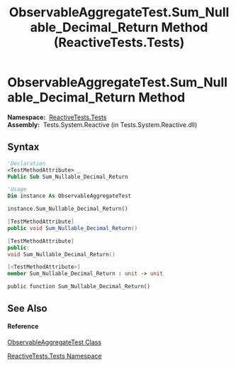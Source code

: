 ﻿---
title: ObservableAggregateTest.Sum_Nullable_Decimal_Return Method  (ReactiveTests.Tests)
TOCTitle: Sum_Nullable_Decimal_Return Method
ms:assetid: M:ReactiveTests.Tests.ObservableAggregateTest.Sum_Nullable_Decimal_Return
ms:mtpsurl: https://msdn.microsoft.com/en-us/library/reactivetests.tests.observableaggregatetest.sum_nullable_decimal_return(v=VS.103)
ms:contentKeyID: 36620521
ms.date: 06/28/2011
mtps_version: v=VS.103
f1_keywords:
- ReactiveTests.Tests.ObservableAggregateTest.Sum_Nullable_Decimal_Return
dev_langs:
- CSharp
- JScript
- VB
- FSharp
- c++
---

# ObservableAggregateTest.Sum\_Nullable\_Decimal\_Return Method

**Namespace:**  [ReactiveTests.Tests](hh289046\(v=vs.103\).md)  
**Assembly:**  Tests.System.Reactive (in Tests.System.Reactive.dll)

## Syntax

``` vb
'Declaration
<TestMethodAttribute> _
Public Sub Sum_Nullable_Decimal_Return
```

``` vb
'Usage
Dim instance As ObservableAggregateTest

instance.Sum_Nullable_Decimal_Return()
```

``` csharp
[TestMethodAttribute]
public void Sum_Nullable_Decimal_Return()
```

``` c++
[TestMethodAttribute]
public:
void Sum_Nullable_Decimal_Return()
```

``` fsharp
[<TestMethodAttribute>]
member Sum_Nullable_Decimal_Return : unit -> unit 
```

``` jscript
public function Sum_Nullable_Decimal_Return()
```

## See Also

#### Reference

[ObservableAggregateTest Class](hh314823\(v=vs.103\).md)

[ReactiveTests.Tests Namespace](hh289046\(v=vs.103\).md)


